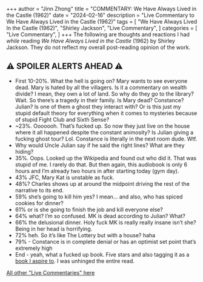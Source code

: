 +++
author = "Jinn Zhong"
title = "COMMENTARY: We Have Always Lived in the Castle (1962)"
date = "2024-02-16"
description = "Live Commentary to We Have Always Lived in the Castle (1962)"
tags = [
    "We Have Always Lived In the Castle (1962)",
    "Shirley Jackson",
    "Live Commentary",
]
categories = [
    "Live Commentary",
]
+++
The following are thoughts and reactions I had _while_ reading _We Have Always Lived in the Castle_ (1962) by Shirley Jackson. They do not reflect my overall post-reading opinion of the work. 

## :warning: **SPOILER ALERTS AHEAD** :warning:

* First 10-20%. What the hell is going on? Mary wants to see everyone dead. Mary is hated by all the villagers. Is it a commentary on wealth divide? I mean, they own a lot of land. So why do they go to the library? Wait. So there’s a tragedy in their family. Is Mary dead? Constance? Julian? Is one of them a ghost they interact with? Or is this just my stupid default theory for everything when it comes to mysteries because of stupid Fight Club and Sixth Sense?
* ~23%. Ooooooh. That’s fucked up. So now they just live on the house where it all happened despite the constant animosity? Is Julian giving a fucking ghost tour? Lol. Constance is literally in the next room dude. Wtf.
* Why would Uncle Julian say if he said the right lines? What are they hiding?
* 35%. Oops. Looked up the Wikipedia and found out who did it. That was stupid of me. I rarely do that. But then again, this audiobook is only 6 hours and I’m already two hours in after starting today (gym day).
* 43% JFC, Mary Kat is unstable as fuck.
* 48%? Charles shows up at around the midpoint driving the rest of the narrative to its end.
* 59% she’s going to kill him yes? I mean…  and also, who has spiced cookies for dinner?
* 61% or is she going to finish the job and kill everyone else?
* 64% what? I’m so confused. MK is dead according to Julian? What?
* 66% the delusional dinner. Holy fuck MK is really really insane isn’t she? Being in her head is horrifying.
* 72% heh. So it’s like The Lottery but with a house? haha
* 79% - Constance is in complete denial or has an optimist set point that’s extremely high
* End - yeah, what a fucked up book. Five stars and also tagging it as a [book I aspire to](https://app.thestorygraph.com/tags/0bcd5ef9-16dc-4ec7-bada-f7fa2ccef1c1). I was unhinged the entire read.

[All other "Live Commentaries" here](https://journal.jinnzhong.com/categories/live-commentary/)

